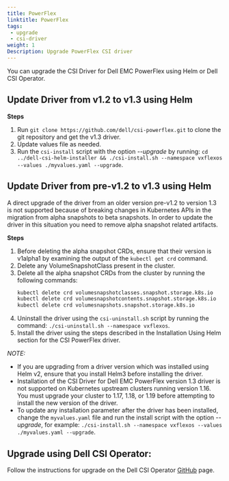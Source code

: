 ```yaml
---
title: PowerFlex
linktitle: PowerFlex
tags:
 - upgrade
 - csi-driver
weight: 1
Description: Upgrade PowerFlex CSI driver
---
```


You can upgrade the CSI Driver for Dell EMC PowerFlex using Helm or Dell CSI Operator.

## Update Driver from v1.2 to v1.3 using Helm 

**Steps**
1. Run `git clone https://github.com/dell/csi-powerflex.git` to clone the git repository and get the v1.3 driver.
2. Update values file as needed.
2. Run the `csi-install` script with the option _\-\-upgrade_ by running: `cd ../dell-csi-helm-installer && ./csi-install.sh --namespace vxflexos --values ./myvalues.yaml --upgrade`.

## Update Driver from pre-v1.2 to v1.3 using Helm
A direct upgrade of the driver from an older version pre-v1.2 to version 1.3 is not supported because of breaking changes in Kubernetes APIs in the migration from alpha snapshots to beta snapshots. In order to update the driver in this situation you need to remove alpha snapshot related artifacts.

**Steps**
1. Before deleting the alpha snapshot CRDs, ensure that their version is v1alpha1 by examining the output of the `kubectl get crd` command.
2. Delete any VolumeSnapshotClass present in the cluster.
3. Delete all the alpha snapshot CRDs from the cluster by running the following commands:
   ```bash
   kubectl delete crd volumesnapshotclasses.snapshot.storage.k8s.io
   kubectl delete crd volumesnapshotcontents.snapshot.storage.k8s.io
   kubectl delete crd volumesnapshots.snapshot.storage.k8s.io
   ```
4. Uninstall the driver using the `csi-uninstall.sh` script by running the command: `./csi-uninstall.sh --namespace vxflexos`.
5. Install the driver using the steps described in the Installation Using Helm section for the CSI PowerFlex driver.

*NOTE:*
- If you are upgrading from a driver version which was installed using Helm v2, ensure that you install Helm3 before installing the driver.
- Installation of the CSI Driver for Dell EMC PowerFlex version 1.3 driver is not supported on Kubernetes upstream clusters running version 1.16. You must upgrade your cluster to 1.17, 1.18, or 1.19 before attempting to install the new version of the driver.
- To update any installation parameter after the driver has been installed, change the `myvalues.yaml` file and run the install script with the option _\-\-upgrade_, for example: `./csi-install.sh --namespace vxflexos --values ./myvalues.yaml --upgrade`.

## Upgrade using Dell CSI Operator:

Follow the instructions for upgrade on the Dell CSI Operator [GitHub](https://github.com/dell/dell-csi-operator) page.
